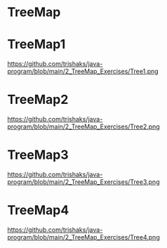 # TreeMap
# TreeMap1
https://github.com/trishaks/java-program/blob/main/2_TreeMap_Exercises/Tree1.png
# TreeMap2
https://github.com/trishaks/java-program/blob/main/2_TreeMap_Exercises/Tree2.png
# TreeMap3
https://github.com/trishaks/java-program/blob/main/2_TreeMap_Exercises/Tree3.png
# TreeMap4
https://github.com/trishaks/java-program/blob/main/2_TreeMap_Exercises/Tree4.png
